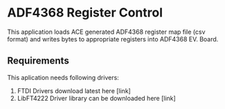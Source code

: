 # ADF4368 Register Control

This application loads ACE generated ADF4368 register map file (csv format) and writes bytes to appropriate registers into ADF4368 EV. Board.

## Requirements
This aplication needs following drivers:
1. FTDI Drivers download latest here [link]
2. LibFT4222 Driver library can be downloaded here [link]

